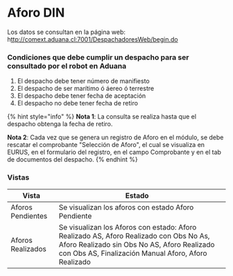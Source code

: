 # Aforo DIN

Los datos se consultan en la página web: h[ttp://comext.aduana.cl:7001/DespachadoresWeb/begin.do](http://comext.aduana.cl:7001/DespachadoresWeb/begin.do)

### Condiciones que debe cumplir un despacho para ser consultado por el robot en Aduana

1. El despacho debe tener número de manifiesto
2. El despacho de ser marítimo ó áereo ó terrestre
3. El despacho debe tener fecha de aceptación
4. El despacho no debe tener fecha de retiro

{% hint style="info" %}
**Nota 1**: La consulta se realiza hasta que el despacho obtenga la fecha de retiro.

**Nota 2**: Cada vez que se genera un registro de Aforo en el módulo, se debe rescatar el comprobante "Selección de Aforo", el cual se visualiza en EURUS, en el formulario del registro, en el campo Comprobante y en el tab de documentos del despacho.
{% endhint %}

### Vistas

<table><thead><tr><th>Vista</th><th>Estado</th><th data-hidden></th></tr></thead><tbody><tr><td>Aforos Pendientes</td><td>Se visualizan los aforos con estado Aforo Pendiente</td><td></td></tr><tr><td>Aforos Realizados</td><td>Se visualizan los Aforos con estado: Aforo Realizado AS, Aforo Realizado con Obs No As, Aforo Realizado sin Obs No AS, Aforo Realizado con Obs AS, Finalización Manual Aforo, Aforo Realizado</td><td></td></tr></tbody></table>
